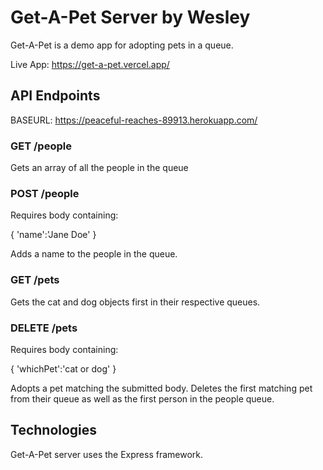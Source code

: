 # Get-A-Pet Server by Wesley 

Get-A-Pet is a demo app for adopting pets in a queue.

Live App: https://get-a-pet.vercel.app/

## API Endpoints

BASEURL: https://peaceful-reaches-89913.herokuapp.com/

### GET /people

Gets an array of all the people in the queue

### POST /people

Requires body containing:

{
  'name':'Jane Doe'
}

Adds a name to the people in the queue.

### GET /pets

Gets the cat and dog objects first in their respective queues.

### DELETE /pets

Requires body containing:

{
  'whichPet':'cat or dog'
}

Adopts a pet matching the submitted body. Deletes the first matching pet from their queue as well as the first person in the people queue.

## Technologies

Get-A-Pet server uses the Express framework.
